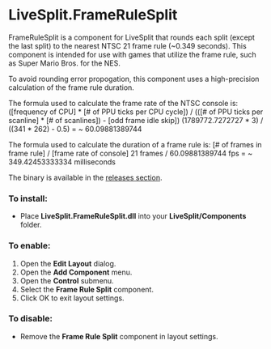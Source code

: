 # LiveSplit.FrameRuleSplit
FrameRuleSplit is a component for LiveSplit that rounds each split (except the last split) to the nearest NTSC 21 frame rule (~0.349 seconds). This component is intended for use with games that utilize the frame rule, such as Super Mario Bros. for the NES.

To avoid rounding error propogation, this component uses a high-precision calculation of the frame rule duration.

The formula used to calculate the frame rate of the NTSC console is:
([frequency of CPU] * [# of PPU ticks per CPU cycle]) / (([# of PPU ticks per scanline] * [# of scanlines]) - [odd frame idle skip]) 
(1789772.7272727 * 3) / ((341 * 262) - 0.5) = ~ 60.09881389744

The formula used to calculate the duration of a frame rule is:
[# of frames in frame rule] / [frame rate of console] 
21 frames / 60.09881389744 fps = ~ 349.42453333334 milliseconds

The binary is available in the <a href="https://github.com/blairmadison11/LiveSplit.FrameRuleSplit/releases">releases section</a>.

<h3>To install:</h3>

* Place <b>LiveSplit.FrameRuleSplit.dll</b> into your <b>LiveSplit/Components</b> folder.

<h3>To enable:</h3>

1. Open the <b>Edit Layout</b> dialog.
2. Open the <b>Add Component</b> menu.
3. Open the <b>Control</b> submenu.
4. Select the <b>Frame Rule Split</b> component.
5. Click OK to exit layout settings.

<h3>To disable:</h3>

* Remove the <b>Frame Rule Split</b> component in layout settings.
